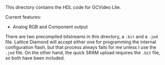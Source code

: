 This directory contains the HDL code for GCVideo Lite.

Current features:
* Analog RGB and Component output

There are two precompiled bitstreams in this directory, a `.bit` and a
`.jed` file. Lattice Diamond will accept either one for programming
the internal configuration flash, but that process always fails for me
unless I use the `.jed` file. On the other hand, the quick SRAM upload
requires the `.bit` file, so both have been included.
